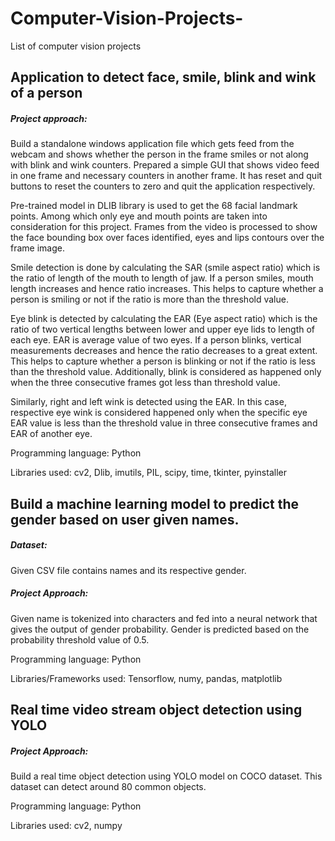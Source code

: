 # Computer-Vision-Projects-
List of computer vision projects


## Application to detect face, smile, blink and wink of a person

##### Project approach:

Build a standalone windows application file which gets feed from the webcam and shows whether the person in the frame smiles or not along with blink and wink counters. Prepared a simple GUI that shows video feed in one frame and necessary counters in another frame. It has reset and quit buttons to reset the counters to zero and quit the application respectively.

Pre-trained model in DLIB library is used to get the 68 facial landmark points. Among which only eye and mouth points are taken into consideration for this project. Frames from the video is processed to show the face bounding box over faces identified, eyes and lips contours over the frame image.

Smile detection is done by calculating the SAR (smile aspect ratio) which is the ratio of length of the mouth to length of jaw. If a person smiles, mouth length increases and hence ratio increases. This helps to capture whether a person is smiling or not if the ratio is more than the threshold value.

Eye blink is detected by calculating the EAR (Eye aspect ratio) which is the ratio of two vertical lengths between lower and upper eye lids to length of each eye. EAR is average value of two eyes. If a person blinks, vertical measurements decreases and hence the ratio decreases to a great extent. This helps to capture whether a person is blinking or not if the ratio is less than the threshold value. Additionally, blink is considered as happened only when the three consecutive frames got less than threshold value.

Similarly, right and left wink is detected using the EAR. In this case, respective eye wink is considered happened only when the specific eye EAR value is less than the threshold value in three consecutive frames and EAR of another eye.

Programming language: Python

Libraries used: cv2, Dlib, imutils, PIL, scipy, time, tkinter, pyinstaller



## Build a machine learning model to predict the gender based on user given names.

##### Dataset: 
Given CSV file contains names and its respective gender.

##### Project Approach: 
Given name is tokenized into characters and fed into a neural network that gives the output of gender probability. Gender is predicted based on the probability threshold value of 0.5.

Programming language: Python

Libraries/Frameworks used: Tensorflow, numy, pandas, matplotlib


## Real time video stream object detection using YOLO

##### Project Approach: 

Build a real time object detection using YOLO model on COCO dataset. This dataset can detect around 80 common objects. 


Programming language: Python

Libraries used: cv2, numpy

